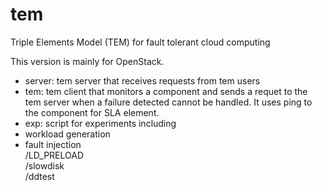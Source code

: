 tem
===

Triple Elements Model (TEM) for fault tolerant cloud computing

This version is mainly for OpenStack.

- server: tem server that receives requests from tem users
- tem: tem client that monitors a component and sends a requet to the tem server when a failure detected cannot be handled.
     It uses ping to the component for SLA element.
- exp: script for experiments including 
- workload generation
- fault injection  
  		/LD_PRELOAD  
                /slowdisk  
  		/ddtest
